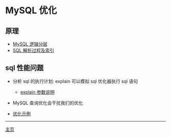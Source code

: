 # MySQL 优化

## 原理

-   [MySQL 逻辑分层](./MySQL逻辑分层.md)
-   [SQL 解析过程及索引](./SQL解析过程及索引.md)

## sql 性能问题

-   分析 sql 的执行计划: explain 可以模拟 sql 优化器执行 sql 语句
    -   [explain 参数说明](./explain参数说明.md)
-   MySQL 查询优化会干扰我们的优化

-   [优化示例](./优化示例.md)

---

[主页](../../../../../)
